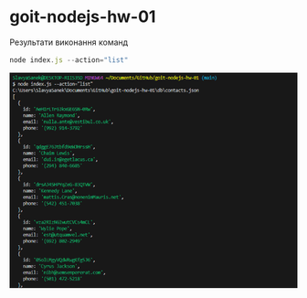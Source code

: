 # goit-nodejs-hw-01

Результати виконання команд

```js
node index.js --action="list"
```

![list](./assets/list.png)
